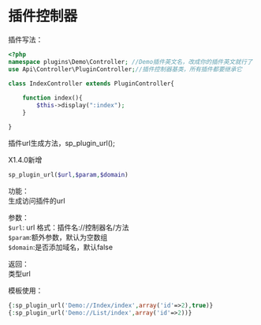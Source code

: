# 插件控制器

插件写法：
```php
<?php
namespace plugins\Demo\Controller; //Demo插件英文名，改成你的插件英文就行了
use Api\Controller\PluginController;//插件控制器基类，所有插件都要继承它

class IndexController extends PluginController{
	
	function index(){
		$this->display(":index");
	}

}
```


插件url生成方法，sp_plugin_url();



X1.4.0新增
```php
sp_plugin_url($url,$param,$domain)
```
功能：  
生成访问插件的url

参数：  
`$url`: url 格式：插件名://控制器名/方法  
`$param`:额外参数，默认为空数组  
`$domain`:是否添加域名，默认false

返回：  
类型url

模板使用：

```php
{:sp_plugin_url('Demo://Index/index',array('id'=>2),true)}
{:sp_plugin_url('Demo://List/index',array('id'=>2))}
```
